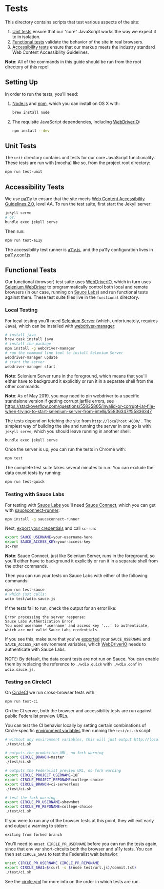 # Tests
This directory contains scripts that test various aspects of the site:

1. [Unit tests](#unit-tests) ensure that our "core" JavaScript works
   the way we expect it to in isolation.
1. [Functional tests](#functional-tests) validate the behavior of the site in
   real browsers.
1. [Accessibility tests](#accessibility-tests) ensure that our markup meets
   the industry standard Web Content Accessibility Guidelines.

**Note:** All of the commands in this guide should be run from the
root directory of this repo!


## Setting Up

In order to run the tests, you'll need:

1. [Node.js] and [npm], which you can install on OS X with:

    ```sh
    brew install node
    ```

1. The requisite JavaScript dependencies, including [WebDriverIO]:

    ```sh
    npm install --dev
    ```


## Unit Tests
The `unit` directory contains unit tests for our core JavaScript functionality.
These tests are run with [mocha] like so, from the project root directory:

```sh
npm run test-unit
```


## Accessibility Tests
We use [pa11y] to ensure that the site meets [Web Content Accessibility
Guidelines 2.0][WCAG 2.0], level AA. To run the test suite, first start the
Jekyll server:

```sh
jekyll serve
# or:
bundle exec jekyll serve
```

Then run:

```sh
npm run test-a11y
```

The accessibility test runner is [a11y.js](a11y.js), and the pa11y
configuration lives in [pa11y.conf.js](pa11y.conf.js).


## Functional Tests
Our functional (browser) test suite uses [WebDriverIO], which in turn uses
[Selenium WebDriver] to programmatically control both local and remote browsers
(in our case, running on [Sauce Labs]) and run functional tests against them.
These test suite files live in the `functional` directory.


### Local Testing

For local testing you'll need [Selenium Server][Selenium Server]
(which, unfortunately, requires Java), which can be installed with
[webdriver-manager]:

```sh
# install java
brew cask install java
# install the package
npm install -g webdriver-manager
# run the command line tool to install Selenium Server
webdriver-manager update
# start the server
webdriver-manager start
```

**Note**: Selenium Server runs in the foreground, which means that
you'll either have to background it explicitly or run it in a
separate shell from the other commands.

**Note**: As of May 2019, you may need to pin webdriver to a specific standalone version if getting corrupt jarfile errors,
see https://stackoverflow.com/questions/55835805/invalid-or-corrupt-jar-file-when-trying-to-start-selenium-server-from-intellij/55836347#55836347


The tests depend on fetching the site from `http://localhost:4000/` . The
simplest way of building the site and running the server in one go is with
`jekyll serve`, which you should leave running in another shell:

```sh
bundle exec jekyll serve
```

Once the server is up, you can run the tests in Chrome with:

```sh
npm test
```

The complete test suite takes several minutes to run. You can exclude
the data count tests by running:

```sh
npm run test-quick
```

### Testing with Sauce Labs

For testing with [Sauce Labs] you'll need [Sauce Connect], which you
can get with [sauceconnect-runner]:

```sh
npm install -g sauceconnect-runner
```

Next, [export your credentials][export variables] and call `sc-run`:

```sh
export SAUCE_USERNAME=your-username-here
export SAUCE_ACCESS_KEY=your-access-key
sc-run
```

**Note**: Sauce Connect, just like Selenium Server, runs in the
foreground, so you'll either have to background it explicitly or run
it in a separate shell from the other commands.

Then you can run your tests on Sauce Labs with either of the
following commands:

```sh
npm run test-sauce
# which just calls:
wdio test/wdio.sauce.js
```

If the tests fail to run, check the output for an error like:

```
Error processing the server response:
Sauce Labs Authentication Error.
You used username 'username' and access key '...' to authenticate,
which are not valid Sauce Labs credentials.
```

If you see this, make sure that you've [exported][export variables]
your `SAUCE_USERNAME` and `SAUCE_ACCESS_KEY` environment variables,
which [WebDriverIO] needs to authenticate with Sauce Labs.

NOTE: By default, the data count tests are not run on Sauce. You can
enable them by replacing the reference to `./wdio.quick` with
`./wdio.conf` in `wdio.sauce.js`.


### Testing on CircleCI

On [CircleCI] we run cross-browser tests with:

```sh
npm run test-ci
```

On the CI server, both the browser and accessibility tests are run against
public Federalist preview URLs.


You can test the CI behavior locally by setting certain combinations of
Circle-specific [environment
variables](https://circleci.com/docs/environment-variables) then running the
`test/ci.sh` script:

```sh
# without any environment variables, this will just output http://localhost:4000
./test/ci.sh

# outputs the production URL, no fork warning
export CIRCLE_BRANCH=master
./test/ci.sh

# outputs the Federalist preview URL, no fork warning
export CIRCLE_PROJECT_USERNAME=18F
export CIRCLE_PROJECT_REPONAME=college-choice
export CIRCLE_BRANCH=ci-serverless
./test/ci.sh

# test the fork warning
export CIRCLE_PR_USERNAME=shawnbot
export CIRCLE_PR_REPONAME=college-choice
./test/ci.sh
```

If you were to run any of the browser tests at this point, they will exit early
and output a warning to stderr:

```
exiting from forked branch
```

You'll need to `unset CIRCLE_PR_USERNAME` before you can run the tests again,
since that env var short-circuits both the browser and a11y tests. You can then
set `CIRCLE_SHA1` to test the Federalist wait behavior:

```sh
unset CIRCLE_PR_USERNAME CIRCLE_PR_REPONAME
export CIRCLE_SHA1=$(curl -s $(node test/url.js)/commit.txt)
./test/ci.sh
```

See the [circle.yml](circle.yml) for more info on the order in which tests are
run.

[WebDriverIO]: http://webdriver.io/
[Node.js]: https://nodejs.org/
[PhantomJS]: http://phantomjs.org/
[Sauce Connect]: https://docs.saucelabs.com/reference/sauce-connect/
[Sauce Labs]: https://saucelabs.com/
[Selenium Server]: http://www.seleniumhq.org/download/
[Selenium WebDriver]: http://www.seleniumhq.org/docs/03_webdriver.jsp
[npm]: https://www.npmjs.org/
[sauceconnect-runner]: https://github.com/shawnbot/sauceconnect-runner
[webdriver-manager]: https://www.npmjs.com/package/webdriver-manager
[CircleCI]: https://circleci.com/
[export variables]: https://docs.saucelabs.com/tutorials/js-unit-testing/#exporting-credentials-on-mac-linux
[pa11y]: http://pa11y.org/
[WCAG 2.0]: https://www.w3.org/WAI/WCAG20/quickref/
